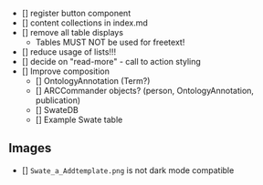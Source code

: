 - [] register button component
- [] content collections in index.md
- [] remove all table displays
  - Tables MUST NOT be used for freetext!
- [] reduce usage of lists!!!
- [] decide on "read-more" - call to action styling
- [] Improve composition
  - [] OntologyAnnotation (Term?)
  - [] ARCCommander objects? (person, OntologyAnnotation, publication)
  - [] SwateDB
  - [] Example Swate table

## Images

- [] `Swate_a_Addtemplate.png` is not dark mode compatible